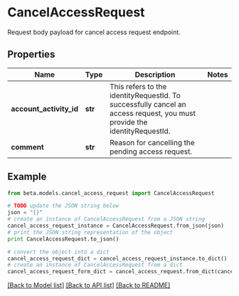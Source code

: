 # CancelAccessRequest

Request body payload for cancel access request endpoint.

## Properties
Name | Type | Description | Notes
------------ | ------------- | ------------- | -------------
**account_activity_id** | **str** | This refers to the identityRequestId. To successfully cancel an access request, you must provide the identityRequestId. | 
**comment** | **str** | Reason for cancelling the pending access request. | 

## Example

```python
from beta.models.cancel_access_request import CancelAccessRequest

# TODO update the JSON string below
json = "{}"
# create an instance of CancelAccessRequest from a JSON string
cancel_access_request_instance = CancelAccessRequest.from_json(json)
# print the JSON string representation of the object
print CancelAccessRequest.to_json()

# convert the object into a dict
cancel_access_request_dict = cancel_access_request_instance.to_dict()
# create an instance of CancelAccessRequest from a dict
cancel_access_request_form_dict = cancel_access_request.from_dict(cancel_access_request_dict)
```
[[Back to Model list]](../README.md#documentation-for-models) [[Back to API list]](../README.md#documentation-for-api-endpoints) [[Back to README]](../README.md)


